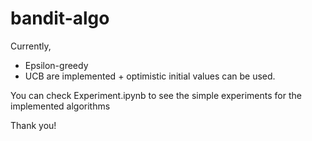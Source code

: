 # bandit-algo

Currently, 
- Epsilon-greedy
- UCB
are implemented + optimistic initial values can be used.

You can check Experiment.ipynb to see the simple experiments for the implemented algorithms

Thank you!
